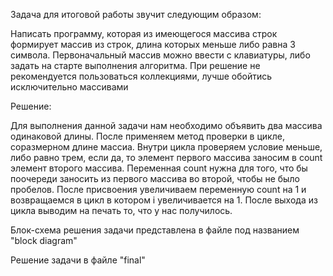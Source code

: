 Задача для итоговой работы звучит следующим образом:

Написать программу, которая из имеющегося массива строк формирует массив из строк, длина которых меньше либо равна 3 символа. Первоначальный массив можно ввести с клавиатуры, либо задать на старте выполнения алгоритма. При решение не рекомендуется пользоваться коллекциями, лучше обойтись исключительно массивами

Решение:

Для выполнения данной задачи нам необходимо объявить два массива одинаковой длины. После применяем метод проверки в цикле, соразмерном длине массиа. Внутри цикла проверяем условие меньше, либо равно трем, если да, то элемент первого массива заносим в count элемент второго массива. Переменная count нужна для того, что бы поочереди заносить из первого массива во второй, чтобы не было пробелов. После присвоения увеличиваем переменную count на 1 и возвращаемся в цикл в котором i увеличивается на 1. После выхода из цикла выводим на печать то, что у нас получилось.

Блок-схема решения задачи представлена в файле под названием "block diagram"

Решение задачи в файле "final"